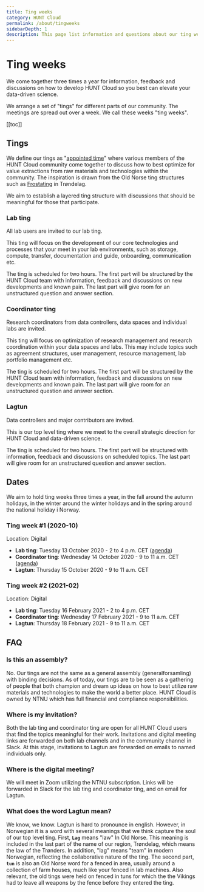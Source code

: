```yaml
---
title: Ting weeks
category: HUNT Cloud
permalink: /about/tingweeks
sidebarDepth: 1
description: This page list information and questions about our ting weeks.
---
```


# Ting weeks

We come together three times a year for information, feedback and discussions on how to develop HUNT Cloud so you best can elevate your data-driven science. 

We arrange a set of "tings" for different parts of our community. The meetings are spread out over a week. We call these weeks "ting weeks".

[[toc]]

## Tings

We define our tings as "[appointed time](https://en.wikipedia.org/wiki/Thing_(assembly)#Etymology)" where various members of the HUNT Cloud community come together to discuss how to best optimize for value extractions from raw materials and technologies within the community. The inspiration is drawn from the Old Norse ting structures such as [Frostating](https://en.wikipedia.org/wiki/Frostating) in Trøndelag.

We aim to establish a layered ting structure with discussions that should be meaningful for those that participate.

### Lab ting

All lab users are invited to our lab ting.

This ting will focus on the development of our core technologies and processes that your meet in your lab environments, such as storage, compute, transfer, documentation and guide, onboarding, communication etc.

The ting is scheduled for two hours. The first part will be structured by the HUNT Cloud team with information, feedback and discussions on new developments and known pain. The last part will give room for an unstructured question and answer section.

### Coordinator ting

Research coordinators from data controllers, data spaces and individual labs are invited.

This ting will focus on optimization of research management and research coordination within your data spaces and labs. This may include topics such as agreement structures, user management, resource management, lab portfolio management etc.

The ting is scheduled for two hours. The first part will be structured by the HUNT Cloud team with information, feedback and discussions on new developments and known pain. The last part will give room for an unstructured question and answer section.

### Lagtun

Data controllers and major contributors are invited.

This is our top level ting where we meet to the overall strategic direction for HUNT Cloud and data-driven science.

The ting is scheduled for two hours. The first part will be structured with information, feedback and discussions on scheduled topics. The last part will give room for an unstructured question and answer section.


## Dates

We aim to hold ting weeks three times a year, in the fall around the autumn holidays, in the winter around the winter holidays and in the spring around the national holiday i Norway.

### Ting week #1 (2020-10)

Location: Digital

- **Lab ting**: Tuesday 13 October 2020 - 2 to 4 p.m. CET ([agenda](https://assets.hdc.ntnu.no/assets/tingweek/hunt-cloud-tingweek1-labting-agenda.pdf))
- **Coordinator ting**: Wednesday 14 October 2020 - 9 to 11 a.m. CET ([agenda](https://assets.hdc.ntnu.no/assets/tingweek/hunt-cloud-tingweek1-coordinatorting-agenda.pdf))
- **Lagtun**: Thursday 15 October 2020 - 9 to 11 a.m. CET

### Ting week #2 (2021-02)

Location: Digital

- **Lab ting**: Tuesday 16 February 2021 -  2 to 4 p.m. CET
- **Coordinator ting**: Wednesday 17 February 2021 - 9 to 11 a.m. CET
- **Lagtun**: Thursday 18 February 2021 - 9 to 11 a.m. CET


## FAQ

### Is this an assembly? 

No. Our tings are not the same as a general assembly (generalforsamling) with binding decisions. As of today, our tings are to be seen as a gathering of people that both champion and dream up ideas on how to best utilize raw materials and technologies to make the world a better place. HUNT Cloud is owned by NTNU which has full financial and compliance responsibilities.

### Where is my invitation? 

Both the lab ting and coordinator ting are open for all HUNT Cloud users that find the topics meaningful for their work. Invitations and digital meeting links are forwarded on both lab channels and in the community channel in Slack. At this stage, invitations to Lagtun are forwarded on emails to named individuals only.

### Where is the digital meeting? 

We will meet in Zoom utilizing the NTNU subscription. Links will be forwarded in Slack for the lab ting and coordinator ting, and on email for Lagtun.

### What does the word Lagtun mean? 

We know, we know. Lagtun is hard to pronounce in english. However, in Norwegian it is a word with several meanings that we think capture the soul of our top level ting. First, **`Lag`** means "law" In Old Norse. This meaning is included in the last part of the name of our region, Trøndelag, which means the law of the Trønders. In addition, "lag" means "team" in modern Norwegian, reflecting the collaborative nature of the ting. The second part, **`tun`** is also an Old Norse word for a fenced in area, usually around a collection of farm houses, much like your fenced in lab machines. Also relevant, the old tings were held on fenced in tuns for which the the Vikings had to leave all weapons by the fence before they entered the ting.







